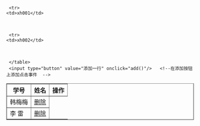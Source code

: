 <!DOCTYPE HTML>
<html>
 <head>
  <title> new document </title>  
  <meta http-equiv="Content-Type" content="text/html; charset=utf-8"/>   
  <script type="text/javascript"> 
  
      window.onload = function(){
          var tr=document.getElementsByTagName("tr");
          for(var i=0;i<tr.length;i++)
          {
              bgcChange(tr[i]);
          }
     // 鼠标移动改变背景,可以通过给每行绑定鼠标移上事件和鼠标移除事件来改变所在行背景色。
      }         
   function bgcChange(obj)
     {
        obj.onmouseover=function(){
            obj.style.backgroundColor="#f2f2f2";
        }
        obj.onmouseout=function(){
            obj.style.backgroundColor="#fff";
        }
   }
   
   // 编写一个函数，供添加按钮调用，动态在表格的最后一行添加子节点；
     var num=2;
     function add(){
        num++;
        var tr=document.createElement("tr");
        var xh=document.createElement("td");
        var xm=document.createElement("td");
        xh.innerHTML="xh00"+num;
        xm.innerHTML="第"+num+"学生";
        var del=document.createElement("td");
        del.innerHTML="<a href='javascript:;' onclick='del(this)' >删除</a>";
        var tab=document.getElementById("table");
        tab.appendChild(tr);
        tr.appendChild(xh);
        tr.appendChild(xm);
        tr.appendChild(del);
        var tr = document.getElementsByTagName("tr");
          for(var i= 0;i<tr.length;i++)
          {
              bgcChange(tr[i]);
          }
     }  
     
     // 创建删除函数
     function del(obj)
     {
         var tr=obj.parentNode.parentNode;
         tr.parentNode.removeChild(tr);
     }

  </script> 
 </head> 
 <body> 
     <table border="1" width="50%" id="table">
     <tr>
    <th>学号</th>
    <th>姓名</th>
    <th>操作</th>
     </tr>  

     <tr>
    <td>xh001</td>
    <td>韩梅梅</td>
    <td><a href="javascript:;" onclick="del(this);">删除</a></td>   <!--在删除按钮上添加点击事件  -->
     </tr>

     <tr>
    <td>xh002</td>
    <td>李 雷</td>
    <td><a href="javascript:;" onclick="del(this);">删除</a></td>   <!--在删除按钮上添加点击事件  -->
     </tr>  

     </table>
     <input type="button" value="添加一行" onclick="add()"/>   <!--在添加按钮上添加点击事件  -->
 </body>
</html>
